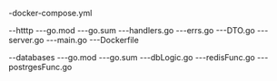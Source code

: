 -docker-compose.yml

--htttp
---go.mod
---go.sum
---handlers.go
---errs.go
---DTO.go
---server.go
---main.go
---Dockerfile

--databases
---go.mod
---go.sum
---dbLogic.go
---redisFunc.go
---postrgesFunc.go
